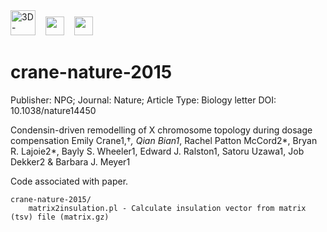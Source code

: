 <img height=40 src='http://my5C.umassmed.edu/images/3DG.png' title='3D-Genome' />
&nbsp;&nbsp;
<img height=30 src='http://my5C.umassmed.edu/images/dekkerlabbioinformatics.gif' />
&nbsp;&nbsp;
<img height=30 src='http://my5C.umassmed.edu/images/umasslogo.gif' />

# crane-nature-2015

Publisher: NPG; 
Journal: Nature; 
Article Type: Biology letter
DOI: 10.1038/nature14450

Condensin-driven remodelling of X chromosome topology during dosage compensation
Emily Crane1,†*, Qian Bian1*, Rachel Patton McCord2*, Bryan R. Lajoie2*, Bayly S. Wheeler1, Edward J. Ralston1, Satoru Uzawa1, Job Dekker2 & Barbara J. Meyer1 

Code associated with paper.

```
crane-nature-2015/
	matrix2insulation.pl - Calculate insulation vector from matrix (tsv) file (matrix.gz)
```

